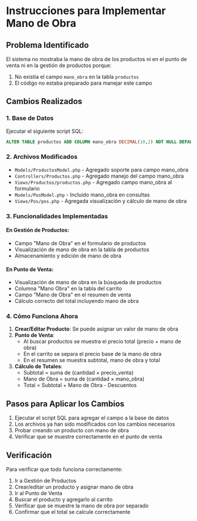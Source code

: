 # Instrucciones para Implementar Mano de Obra

## Problema Identificado
El sistema no mostraba la mano de obra de los productos ni en el punto de venta ni en la gestión de productos porque:
1. No existía el campo `mano_obra` en la tabla `productos`
2. El código no estaba preparado para manejar este campo

## Cambios Realizados

### 1. Base de Datos
Ejecutar el siguiente script SQL:
```sql
ALTER TABLE productos ADD COLUMN mano_obra DECIMAL(10,2) NOT NULL DEFAULT 0.00 AFTER precio_venta;
```

### 2. Archivos Modificados
- `Models/ProductosModel.php` - Agregado soporte para campo mano_obra
- `Controllers/Productos.php` - Agregado manejo del campo mano_obra
- `Views/Productos/productos.php` - Agregado campo mano_obra al formulario
- `Models/PosModel.php` - Incluido mano_obra en consultas
- `Views/Pos/pos.php` - Agregada visualización y cálculo de mano de obra

### 3. Funcionalidades Implementadas

#### En Gestión de Productos:
- Campo "Mano de Obra" en el formulario de productos
- Visualización de mano de obra en la tabla de productos
- Almacenamiento y edición de mano de obra

#### En Punto de Venta:
- Visualización de mano de obra en la búsqueda de productos
- Columna "Mano Obra" en la tabla del carrito
- Campo "Mano de Obra" en el resumen de venta
- Cálculo correcto del total incluyendo mano de obra

### 4. Cómo Funciona Ahora

1. **Crear/Editar Producto**: Se puede asignar un valor de mano de obra
2. **Punto de Venta**: 
   - Al buscar productos se muestra el precio total (precio + mano de obra)
   - En el carrito se separa el precio base de la mano de obra
   - En el resumen se muestra subtotal, mano de obra y total
3. **Cálculo de Totales**:
   - Subtotal = suma de (cantidad × precio_venta)
   - Mano de Obra = suma de (cantidad × mano_obra)
   - Total = Subtotal + Mano de Obra - Descuentos

## Pasos para Aplicar los Cambios

1. Ejecutar el script SQL para agregar el campo a la base de datos
2. Los archivos ya han sido modificados con los cambios necesarios
3. Probar creando un producto con mano de obra
4. Verificar que se muestre correctamente en el punto de venta

## Verificación

Para verificar que todo funciona correctamente:
1. Ir a Gestión de Productos
2. Crear/editar un producto y asignar mano de obra
3. Ir al Punto de Venta
4. Buscar el producto y agregarlo al carrito
5. Verificar que se muestre la mano de obra por separado
6. Confirmar que el total se calcule correctamente